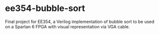 # ee354-bubble-sort
Final project for EE354, a Verilog implementation of bubble sort to be used on a Spartan 6 FPGA with visual representation via VGA cable.
